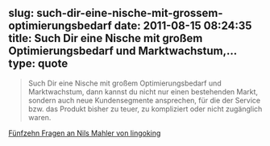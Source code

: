 slug: such-dir-eine-nische-mit-grossem-optimierungsbedarf
date: 2011-08-15 08:24:35
title: Such Dir eine Nische mit großem Optimierungsbedarf und Marktwachstum,...
type: quote
---

> Such Dir eine Nische mit großem Optimierungsbedarf und Marktwachstum, dann kannst du nicht nur einen bestehenden Markt, sondern auch neue Kundensegmente ansprechen, für die der Service bzw. das Produkt bisher zu teuer, zu kompliziert oder nicht zugänglich waren.

[Fünfzehn Fragen an Nils Mahler von lingoking](http://www.deutsche-startups.de/2011/08/12/fuenfzehn-fragen-an-nils-mahler-von-lingoking/)
